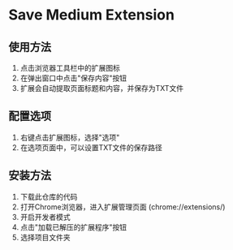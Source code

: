 # Save Medium Extension
## 使用方法

1. 点击浏览器工具栏中的扩展图标
2. 在弹出窗口中点击"保存内容"按钮
3. 扩展会自动提取页面标题和内容，并保存为TXT文件

## 配置选项

1. 右键点击扩展图标，选择"选项"
2. 在选项页面中，可以设置TXT文件的保存路径

## 安装方法

1. 下载此仓库的代码
2. 打开Chrome浏览器，进入扩展管理页面 (chrome://extensions/)
3. 开启开发者模式
4. 点击"加载已解压的扩展程序"按钮
5. 选择项目文件夹